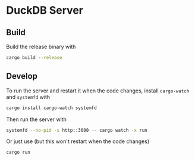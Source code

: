 # DuckDB Server

## Build

Build the release binary with

```sh
cargo build --release
```

## Develop

To run the server and restart it when the code changes, install `cargo-watch` and `systemfd` with

```sh
cargo install cargo-watch systemfd
```

Then run the server with

```sh
systemfd --no-pid -s http::3000 -- cargo watch -x run
```

Or just use (but this won't restart when the code changes)

```sh
cargo run
```
